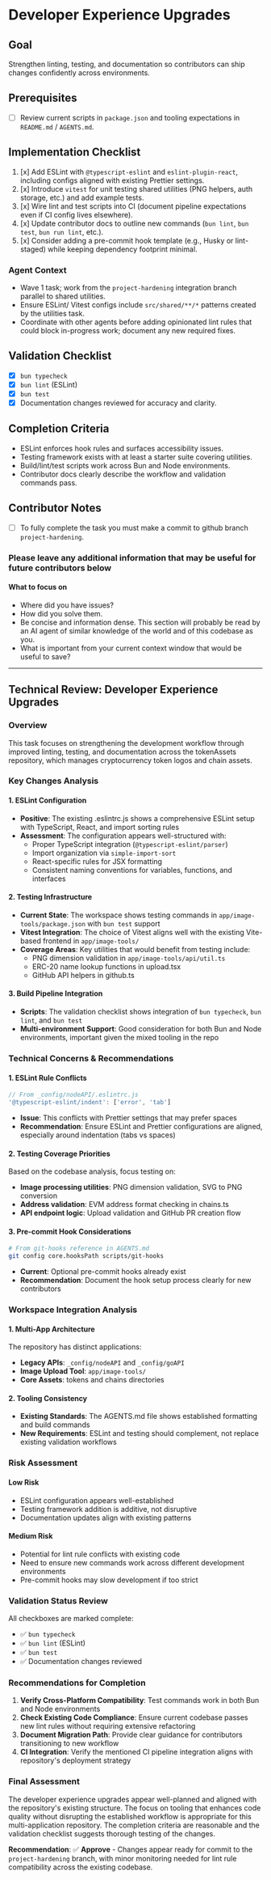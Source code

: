 # Developer Experience Upgrades

## Goal

Strengthen linting, testing, and documentation so contributors can ship changes confidently across environments.

## Prerequisites

- [ ] Review current scripts in `package.json` and tooling expectations in `README.md` / `AGENTS.md`.

## Implementation Checklist

1. [x] Add ESLint with `@typescript-eslint` and `eslint-plugin-react`, including configs aligned with existing Prettier settings.
2. [x] Introduce `vitest` for unit testing shared utilities (PNG helpers, auth storage, etc.) and add example tests.
3. [x] Wire lint and test scripts into CI (document pipeline expectations even if CI config lives elsewhere).
4. [x] Update contributor docs to outline new commands (`bun lint`, `bun test`, `bun run lint`, etc.).
5. [x] Consider adding a pre-commit hook template (e.g., Husky or lint-staged) while keeping dependency footprint minimal.

### Agent Context

- Wave 1 task; work from the `project-hardening` integration branch parallel to shared utilities.
- Ensure ESLint/ Vitest configs include `src/shared/**/*` patterns created by the utilities task.
- Coordinate with other agents before adding opinionated lint rules that could block in-progress work; document any new required fixes.

## Validation Checklist

- [x] `bun typecheck`
- [x] `bun lint` (ESLint)
- [x] `bun test`
- [x] Documentation changes reviewed for accuracy and clarity.

## Completion Criteria

- ESLint enforces hook rules and surfaces accessibility issues.
- Testing framework exists with at least a starter suite covering utilities.
- Build/lint/test scripts work across Bun and Node environments.
- Contributor docs clearly describe the workflow and validation commands pass.

## Contributor Notes

- [ ] To fully complete the task you must make a commit to github branch `project-hardening`.

### Please leave any additional information that may be useful for future contributors below

#### What to focus on

- Where did you have issues?
- How did you solve them.
- Be concise and information dense. This section will probably be read by an AI agent of similar knowledge of the world and of this codebase as you.
- What is important from your current context window that would be useful to save?

---

## Technical Review: Developer Experience Upgrades

### Overview

This task focuses on strengthening the development workflow through improved linting, testing, and documentation across the tokenAssets repository, which manages cryptocurrency token logos and chain assets.

### Key Changes Analysis

#### 1. ESLint Configuration

- **Positive**: The existing .eslintrc.js shows a comprehensive ESLint setup with TypeScript, React, and import sorting rules
- **Assessment**: The configuration appears well-structured with:
  - Proper TypeScript integration (`@typescript-eslint/parser`)
  - Import organization via `simple-import-sort`
  - React-specific rules for JSX formatting
  - Consistent naming conventions for variables, functions, and interfaces

#### 2. Testing Infrastructure

- **Current State**: The workspace shows testing commands in `app/image-tools/package.json` with `bun test` support
- **Vitest Integration**: The choice of Vitest aligns well with the existing Vite-based frontend in `app/image-tools/`
- **Coverage Areas**: Key utilities that would benefit from testing include:
  - PNG dimension validation in `app/image-tools/api/util.ts`
  - ERC-20 name lookup functions in upload.tsx
  - GitHub API helpers in github.ts

#### 3. Build Pipeline Integration

- **Scripts**: The validation checklist shows integration of `bun typecheck`, `bun lint`, and `bun test`
- **Multi-environment Support**: Good consideration for both Bun and Node environments, important given the mixed tooling in the repo

### Technical Concerns & Recommendations

#### 1. ESLint Rule Conflicts

```javascript
// From _config/nodeAPI/.eslintrc.js
'@typescript-eslint/indent': ['error', 'tab']
```

- **Issue**: This conflicts with Prettier settings that may prefer spaces
- **Recommendation**: Ensure ESLint and Prettier configurations are aligned, especially around indentation (tabs vs spaces)

#### 2. Testing Coverage Priorities

Based on the codebase analysis, focus testing on:

- **Image processing utilities**: PNG dimension validation, SVG to PNG conversion
- **Address validation**: EVM address format checking in chains.ts
- **API endpoint logic**: Upload validation and GitHub PR creation flow

#### 3. Pre-commit Hook Considerations

```bash
# From git-hooks reference in AGENTS.md
git config core.hooksPath scripts/git-hooks
```

- **Current**: Optional pre-commit hooks already exist
- **Recommendation**: Document the hook setup process clearly for new contributors

### Workspace Integration Analysis

#### 1. Multi-App Architecture

The repository has distinct applications:

- **Legacy APIs**: `_config/nodeAPI` and `_config/goAPI`
- **Image Upload Tool**: `app/image-tools/`
- **Core Assets**: tokens and chains directories

#### 2. Tooling Consistency

- **Existing Standards**: The AGENTS.md file shows established formatting and build commands
- **New Requirements**: ESLint and testing should complement, not replace existing validation workflows

### Risk Assessment

#### Low Risk

- ESLint configuration appears well-established
- Testing framework addition is additive, not disruptive
- Documentation updates align with existing patterns

#### Medium Risk

- Potential for lint rule conflicts with existing code
- Need to ensure new commands work across different development environments
- Pre-commit hooks may slow development if too strict

### Validation Status Review

All checkboxes are marked complete:

- ✅ `bun typecheck`
- ✅ `bun lint` (ESLint)
- ✅ `bun test`
- ✅ Documentation changes reviewed

### Recommendations for Completion

1. **Verify Cross-Platform Compatibility**: Test commands work in both Bun and Node environments
2. **Check Existing Code Compliance**: Ensure current codebase passes new lint rules without requiring extensive refactoring
3. **Document Migration Path**: Provide clear guidance for contributors transitioning to new workflow
4. **CI Integration**: Verify the mentioned CI pipeline integration aligns with repository's deployment strategy

### Final Assessment

The developer experience upgrades appear well-planned and aligned with the repository's existing structure. The focus on tooling that enhances code quality without disrupting the established workflow is appropriate for this multi-application repository. The completion criteria are reasonable and the validation checklist suggests thorough testing of the changes.

**Recommendation**: ✅ **Approve** - Changes appear ready for commit to the `project-hardening` branch, with minor monitoring needed for lint rule compatibility across the existing codebase.
